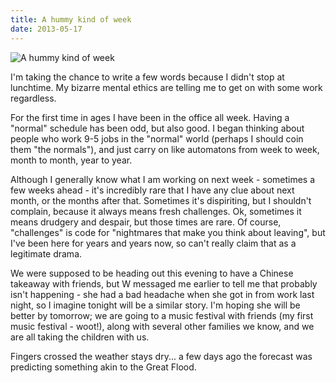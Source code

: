 ```yaml
---
title: A hummy kind of week
date: 2013-05-17
---
```


![A hummy kind of week](https://source.unsplash.com/DWyRC2juMgs/1600x900)

I'm taking the chance to write a few words because I didn't stop at lunchtime. My bizarre mental ethics are telling me to get on with some work regardless.

For the first time in ages I have been in the office all week. Having a "normal" schedule has been odd, but also good. I began thinking about people who work 9-5 jobs in the "normal" world (perhaps I should coin them "the normals"), and just carry on like automatons from week to week, month to month, year to year.

Although I generally know what I am working on next week - sometimes a few weeks ahead - it's incredibly rare that I have any clue about next month, or the months after that. Sometimes it's dispiriting, but I shouldn't complain, because it always means fresh challenges. Ok, sometimes it means drudgery and despair, but those times are rare. Of course, "challenges" is code for "nightmares that make you think about leaving", but I've been here for years and years now, so can't really claim that as a legitimate drama.

We were supposed to be heading out this evening to have a Chinese takeaway with friends, but W messaged me earlier to tell me that probably isn't happening - she had a bad headache when she got in from work last night, so I imagine tonight will be a similar story. I'm hoping she will be better by tomorrow; we are going to a music festival with friends (my first music festival - woot!), along with several other families we know, and we are all taking the children with us.

Fingers crossed the weather stays dry... a few days ago the forecast was predicting something akin to the Great Flood.